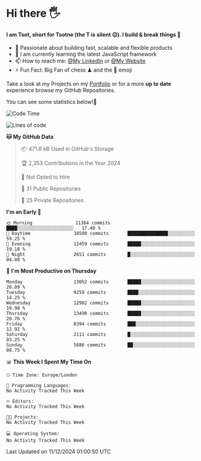 # Hi there :raised_hand_with_fingers_splayed:
#### I am Tsot, short for Tsotne (the T is silent :wink:). I build & break things :space_invader:
- :telescope: Passionate about building fast, scalable and flexible products
- :seedling: I am currently learning the latest JavaScript framework 
- :mailbox: How to reach me: [@My LinkedIn](https://www.linkedin.com/in/tsotne-gvadzabia/) or [@My Website](https://tsotne.co.uk/contact)
- :zap: Fun Fact: Big Fan of chess ♟ and the 👾 emoji

Take a look at my Projects on my [Portfolio](https://tsotne.co.uk/) or for a more **up to date** experience browse my GitHub Repositories.

You can see some statistics below!:space_invader:
<!--START_SECTION:waka-->
![Code Time](http://img.shields.io/badge/Code%20Time-761%20hrs%202%20mins-blue)

![Lines of code](https://img.shields.io/badge/From%20Hello%20World%20I%27ve%20Written-23.2%20million%20lines%20of%20code-blue)

**🐱 My GitHub Data** 

> 📦 471.8 kB Used in GitHub's Storage 
 > 
> 🏆 2,353 Contributions in the Year 2024
 > 
> 🚫 Not Opted to Hire
 > 
> 📜 31 Public Repositories 
 > 
> 🔑 25 Private Repositories 
 > 
**I'm an Early 🐤** 

```text
🌞 Morning                11364 commits       ████░░░░░░░░░░░░░░░░░░░░░   17.49 % 
🌆 Daytime                38500 commits       ███████████████░░░░░░░░░░   59.25 % 
🌃 Evening                12459 commits       █████░░░░░░░░░░░░░░░░░░░░   19.18 % 
🌙 Night                  2651 commits        █░░░░░░░░░░░░░░░░░░░░░░░░   04.08 % 
```
📅 **I'm Most Productive on Thursday** 

```text
Monday                   13052 commits       █████░░░░░░░░░░░░░░░░░░░░   20.09 % 
Tuesday                  9259 commits        ████░░░░░░░░░░░░░░░░░░░░░   14.25 % 
Wednesday                12982 commits       █████░░░░░░░░░░░░░░░░░░░░   19.98 % 
Thursday                 13490 commits       █████░░░░░░░░░░░░░░░░░░░░   20.76 % 
Friday                   8394 commits        ███░░░░░░░░░░░░░░░░░░░░░░   12.92 % 
Saturday                 2111 commits        █░░░░░░░░░░░░░░░░░░░░░░░░   03.25 % 
Sunday                   5686 commits        ██░░░░░░░░░░░░░░░░░░░░░░░   08.75 % 
```


📊 **This Week I Spent My Time On** 

```text
🕑︎ Time Zone: Europe/London

💬 Programming Languages: 
No Activity Tracked This Week

🔥 Editors: 
No Activity Tracked This Week

🐱‍💻 Projects: 
No Activity Tracked This Week

💻 Operating System: 
No Activity Tracked This Week
```


 Last Updated on 11/12/2024 01:00:50 UTC
<!--END_SECTION:waka-->
